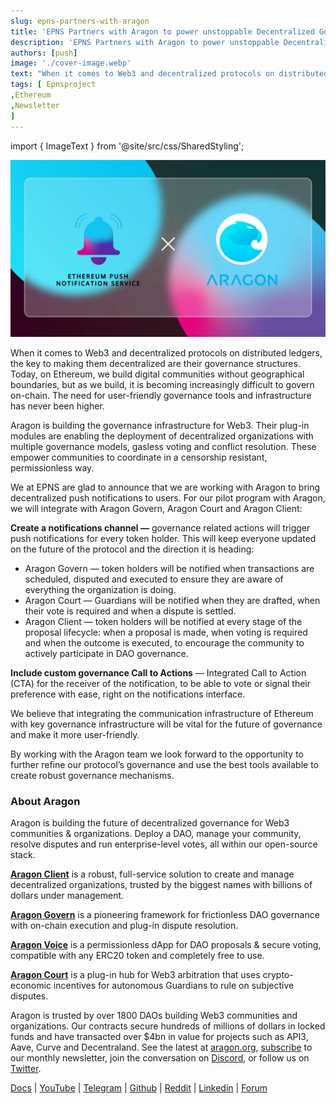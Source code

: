 ```yaml
---
slug: epns-partners-with-aragon
title: 'EPNS Partners with Aragon to power unstoppable Decentralized Governance.'
description: 'EPNS Partners with Aragon to power unstoppable Decentralized Governance.'
authors: [push]
image: './cover-image.webp'
text: "When it comes to Web3 and decentralized protocols on distributed ledgers, the key to making them decentralized are their governance structures. Today, on Ethereum, we build digital communities without geographical boundaries, but as we build, it is becoming increasingly difficult to govern on-chain. The need for user-friendly governance tools and infrastructure has never been higher."
tags: [ Epnsproject
,Ethereum
,Newsletter
]
---
```

import { ImageText } from '@site/src/css/SharedStyling';

![Cover Image of EPNS Partners with Aragon to power unstoppable Decentralized Governance.](./cover-image.webp)

<!--truncate-->

When it comes to Web3 and decentralized protocols on distributed ledgers, the key to making them decentralized are their governance structures. Today, on Ethereum, we build digital communities without geographical boundaries, but as we build, it is becoming increasingly difficult to govern on-chain. The need for user-friendly governance tools and infrastructure has never been higher.

Aragon is building the governance infrastructure for Web3. Their plug-in modules are enabling the deployment of decentralized organizations with multiple governance models, gasless voting and conflict resolution. These empower communities to coordinate in a censorship resistant, permissionless way.

We at EPNS are glad to announce that we are working with Aragon to bring decentralized push notifications to users. For our pilot program with Aragon, we will integrate with Aragon Govern, Aragon Court and Aragon Client:

**Create a notifications channel —** governance related actions will trigger push notifications for every token holder. This will keep everyone updated on the future of the protocol and the direction it is heading:

*   Aragon Govern — token holders will be notified when transactions are scheduled, disputed and executed to ensure they are aware of everything the organization is doing.
*   Aragon Court — Guardians will be notified when they are drafted, when their vote is required and when a dispute is settled.
*   Aragon Client — token holders will be notified at every stage of the proposal lifecycle: when a proposal is made, when voting is required and when the outcome is executed, to encourage the community to actively participate in DAO governance.

**Include custom governance Call to Actions** — Integrated Call to Action (CTA) for the receiver of the notification, to be able to vote or signal their preference with ease, right on the notifications interface.

We believe that integrating the communication infrastructure of Ethereum with key governance infrastructure will be vital for the future of governance and make it more user-friendly.

By working with the Aragon team we look forward to the opportunity to further refine our protocol’s governance and use the best tools available to create robust governance mechanisms.

### **About Aragon**

Aragon is building the future of decentralized governance for Web3 communities & organizations. Deploy a DAO, manage your community, resolve disputes and run enterprise-level votes, all within our open-source stack.

[**Aragon Client**](https://client.aragon.org/) is a robust, full-service solution to create and manage decentralized organizations, trusted by the biggest names with billions of dollars under management.

[**Aragon Govern**](https://govern.aragon.org/) is a pioneering framework for frictionless DAO governance with on-chain execution and plug-in dispute resolution.

[**Aragon Voice**](https://voice.aragon.org/) is a permissionless dApp for DAO proposals & secure voting, compatible with any ERC20 token and completely free to use.

[**Aragon Court**](https://court.aragon.org/) is a plug-in hub for Web3 arbitration that uses crypto-economic incentives for autonomous Guardians to rule on subjective disputes.

Aragon is trusted by over 1800 DAOs building Web3 communities and organizations. Our contracts secure hundreds of millions of dollars in locked funds and have transacted over $4bn in value for projects such as API3, Aave, Curve and Decentraland. See the latest at [aragon.org](https://aragon.org/), [subscribe](https://aragon.substack.com/) to our monthly newsletter, join the conversation on [Discord](https://discord.com/invite/eqQJkdp), or follow us on [Twitter](https://twitter.com/AragonProject).

[Docs](https://help.aragon.org/) | [YouTube](https://www.youtube.com/c/AragonProject) | [Telegram](https://t.me/AragonProject) | [Github](https://github.com/aragon) | [Reddit](https://www.reddit.com/r/aragonproject/) | [Linkedin](https://www.linkedin.com/company/aragonproject/) | [Forum](https://forum.aragon.org/)
